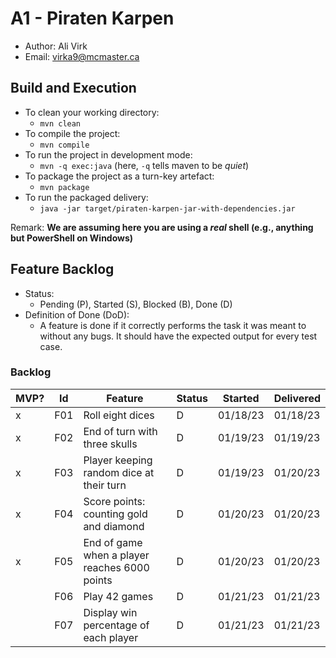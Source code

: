 # A1 - Piraten Karpen

  * Author: Ali Virk
  * Email: virka9@mcmaster.ca

## Build and Execution

  * To clean your working directory:
    * `mvn clean`
  * To compile the project:
    * `mvn compile`
  * To run the project in development mode:
    * `mvn -q exec:java` (here, `-q` tells maven to be _quiet_)
  * To package the project as a turn-key artefact:
    * `mvn package`
  * To run the packaged delivery:
    * `java -jar target/piraten-karpen-jar-with-dependencies.jar` 

Remark: **We are assuming here you are using a _real_ shell (e.g., anything but PowerShell on Windows)**

## Feature Backlog

 * Status: 
   * Pending (P), Started (S), Blocked (B), Done (D)
 * Definition of Done (DoD):
   * A feature is done if it correctly performs the task it was meant to without any bugs. It should have the expected output for every test case.

### Backlog 

| MVP? | Id  | Feature                                       | Status | Started  | Delivered |
|------|-----|-----------------------------------------------|--------|----------|-----------|
| x    | F01 | Roll eight dices                              | D      | 01/18/23 | 01/18/23  |
| x    | F02 | End of turn with three skulls                 | D      | 01/19/23 | 01/19/23  |
| x    | F03 | Player keeping random dice at their turn      | D      | 01/19/23 | 01/20/23  |
| x    | F04 | Score points: counting gold and diamond       | D      | 01/20/23 | 01/20/23  |
| x    | F05 | End of game when a player reaches 6000 points | D      | 01/20/23 | 01/20/23  |
|      | F06 | Play 42 games                                 | D      | 01/21/23 | 01/21/23  |
|      | F07 | Display win percentage of each player         | D      | 01/21/23 | 01/21/23  |

